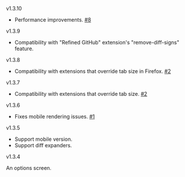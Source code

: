 v1.3.10

* Performance improvements.
[#8](https://github.com/glebm/render-whitespace-on-github/issues/8)

v1.3.9

* Compatibility with "Refined GitHub" extension's "remove-diff-signs" feature.

v1.3.8

* Compatibility with extensions that override tab size in Firefox.
  [#2](https://github.com/glebm/render-whitespace-on-github/issues/2)

v1.3.7

* Compatibility with extensions that override tab size.
  [#2](https://github.com/glebm/render-whitespace-on-github/issues/2)

v1.3.6

* Fixes mobile rendering issues.
  [#1](https://github.com/glebm/render-whitespace-on-github/issues/1)

v1.3.5

* Support mobile version.
* Support diff expanders.

v1.3.4

An options screen.
